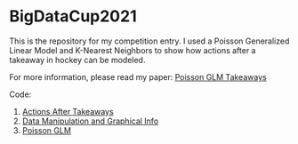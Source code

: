 # BigDataCup2021
This is the repository for my competition entry. I used a Poisson Generalized Linear Model and K-Nearest Neighbors to show how actions after a takeaway in hockey can be modeled.

For more information, please read my paper: [Poisson GLM Takeaways](https://github.com/inm2/BigDataCup2021/blob/main/Big%20Data%20Cup%2021%20_%20Poisson%20GLM%20Takeaways.pdf)

Code:
1. [Actions After Takeaways](https://github.com/inm2/BigDataCup2021/blob/main/Big%20Data%20Cup%20-%20Actions%20After%20Takeaways.ipynb)  
2. [Data Manipulation and Graphical Info](https://github.com/inm2/BigDataCup2021/blob/main/Big%20Data%20Cup%20-%20Data%20Manipulation%20and%20Graphical%20Info.ipynb)
3. [Poisson GLM](https://github.com/inm2/BigDataCup2021/blob/main/Big%20Data%20Cup%20-%20Poisson%20GLM.ipynb)  


